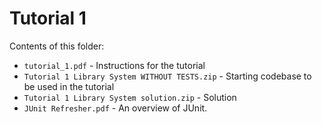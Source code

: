 # Tutorial 1

Contents of this folder:
* `tutorial_1.pdf` - Instructions for the tutorial
* `Tutorial 1 Library System WITHOUT TESTS.zip` - Starting codebase to be used in the tutorial
* `Tutorial 1 Library System solution.zip` - Solution
* `JUnit Refresher.pdf` - An overview of JUnit.
